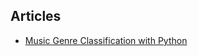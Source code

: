 
## Articles

* [Music Genre Classification with Python](https://towardsdatascience.com/music-genre-classification-with-python-c714d032f0d8)